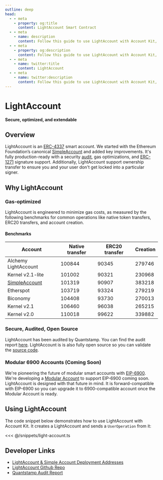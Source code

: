 ```yaml
---
outline: deep
head:
  - - meta
    - property: og:title
      content: LightAccount Smart Contract
  - - meta
    - name: description
      content: Follow this guide to use LightAccount with Account Kit, a vertically integrated stack for building apps that support ERC-4337.
  - - meta
    - property: og:description
      content: Follow this guide to use LightAccount with Account Kit, a vertically integrated stack for building apps that support ERC-4337.
  - - meta
    - name: twitter:title
      content: LightAccount
  - - meta
    - name: twitter:description
      content: Follow this guide to use LightAccount with Account Kit, a vertically integrated stack for building apps that support ERC-4337.
---
```


# LightAccount

**Secure, optimized, and extendable**

## Overview

LightAccount is an [ERC-4337](https://eips.ethereum.org/EIPS/eip-4337) smart account. We started with the Ethereum Foundation’s canonical [SimpleAccount](https://github.com/eth-infinitism/account-abstraction/blob/develop/contracts/samples/SimpleAccount.sol) and added key improvements. It's fully production-ready with a security [audit](https://github.com/alchemyplatform/light-account/blob/main/Quantstamp-Audit.pdf), gas optimizations, and [ERC-1271](https://eips.ethereum.org/EIPS/eip-1271) signature support. Additionally, LightAccount support ownership transfer to ensure you and your user don't get locked into a particular signer.

## Why LightAccount

### Gas-optimized

LightAccount is engineered to minimize gas costs, as measured by the following benchmarks for common operations like native token transfers, ERC20 transfers, and account creation.

#### Benchmarks

| Account                                                                                                                 | Native transfer | ERC20 transfer | Creation |
| ----------------------------------------------------------------------------------------------------------------------- | --------------- | -------------- | -------- |
| Alchemy LightAccount                                                                                                    | 100844          | 90345          | 279746   |
| Kernel v2.1-lite                                                                                                        | 101002          | 90321          | 230968   |
| [SimpleAccount](https://github.com/eth-infinitism/account-abstraction/blob/develop/contracts/samples/SimpleAccount.sol) | 101319          | 90907          | 383218   |
| Etherspot                                                                                                               | 103719          | 93324          | 279219   |
| Biconomy                                                                                                                | 104408          | 93730          | 270013   |
| Kernel v2.1                                                                                                             | 106460          | 96038          | 265215   |
| Kernel v2.0                                                                                                             | 110018          | 99622          | 339882   |

### Secure, Audited, Open Source

LightAccount has been audited by Quantstamp. You can find the audit report [here](https://github.com/alchemyplatform/light-account/blob/main/Quantstamp-Audit.pdf). LightAccount is is also fully open source so you can validate the [source code](https://github.com/alchemyplatform/light-account).

### Modular 6900 Accounts (Coming Soon)

We're pioneering the future of modular smart accounts with [EIP-6900](https://www.alchemy.com/blog/account-abstraction-erc-6900). We're developing a [Modular Account](./modular-account.md) to support EIP-6900 coming soon. LightAccount is designed with that future in mind. It is forward-compatible with EIP-6900 so you can upgrade it to 6900-compatible account once the Modular Account is ready.

## Using LightAccount

The code snippet below demonstrates how to use LightAccount with Account Kit. It creates a LightAccount and sends a `UserOperation` from it:

<<< @/snippets/light-account.ts

## Developer Links

- [LightAccount & Simple Account Deployment Addresses](/smart-accounts/accounts/deployment-addresses)
- [LightAccount Github Repo](https://github.com/alchemyplatform/light-account)
- [Quantstamp Audit Report](https://github.com/alchemyplatform/light-account/blob/main/Quantstamp-Audit.pdf)
